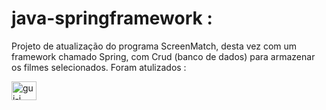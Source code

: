 # java-springframework :
Projeto de atualização do programa ScreenMatch, desta vez com um framework chamado Spring, com Crud (banco de dados) para armazenar os filmes selecionados.
Foram atulizados :

<img align="center" alt="gui-j" height="30" width="40" src="https://cdn.jsdelivr.net/gh/devicons/devicon/icons/java/java-original-wordmark.svg">
          

           
          
